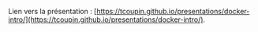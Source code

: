 Lien vers la présentation : [https://tcoupin.github.io/presentations/docker-intro/](https://tcoupin.github.io/presentations/docker-intro/).

<script type="text/javascript">
	window.open("https://tcoupin.github.io/presentations/docker-intro/");
</script>
